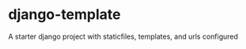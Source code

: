 django-template
===============

A starter django project with staticfiles, templates, and urls configured
